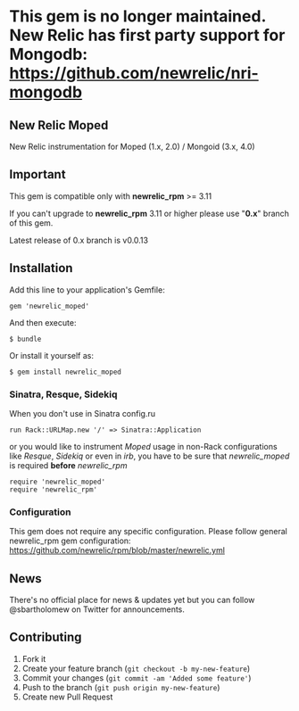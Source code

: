 # This gem is no longer maintained.  New Relic has first party support for Mongodb: https://github.com/newrelic/nri-mongodb

## New Relic Moped

New Relic instrumentation for Moped (1.x, 2.0) / Mongoid (3.x, 4.0)

## Important

This gem is compatible only with __newrelic_rpm__ >= 3.11

If you can't upgrade to __newrelic_rpm__ 3.11 or higher please use "__0.x__" branch of this gem.

Latest release of 0.x branch is v0.0.13

## Installation

Add this line to your application's Gemfile:

    gem 'newrelic_moped'

And then execute:

    $ bundle

Or install it yourself as:

    $ gem install newrelic_moped

### Sinatra, Resque, Sidekiq

When you don't use in Sinatra config.ru

    run Rack::URLMap.new '/' => Sinatra::Application

or you would like to instrument *Moped* usage in non-Rack configurations like *Resque*, *Sidekiq* or even in *irb*, you have to be sure that *newrelic_moped* is required **before** *newrelic_rpm*

    require 'newrelic_moped'
    require 'newrelic_rpm'

### Configuration

This gem does not require any specific configuration. Please follow general newrelic_rpm gem configuration:
https://github.com/newrelic/rpm/blob/master/newrelic.yml

## News

There's no official place for news & updates yet but you can follow @sbartholomew on Twitter for announcements.

## Contributing

1. Fork it
2. Create your feature branch (`git checkout -b my-new-feature`)
3. Commit your changes (`git commit -am 'Added some feature'`)
4. Push to the branch (`git push origin my-new-feature`)
5. Create new Pull Request
